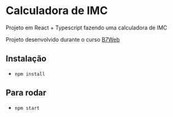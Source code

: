 # Calculadora de IMC

Projeto em React + Typescript fazendo uma calculadora de IMC

Projeto desenvolvido durante o curso [B7Web](https://b7web.com.br)

## Instalação
- `npm install`

## Para rodar
- `npm start`